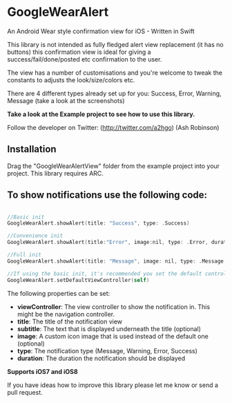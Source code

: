 GoogleWearAlert
===============

An Android Wear style confirmation view for iOS - Written in Swift

This library is not intended as fully fledged alert view replacement (it has no buttons) this confirmation view is ideal 
for giving a success/fail/done/posted etc confirmation to the user.

The view has a number of customisations and you're welcome to tweak the constants to adjusts the look/size/colors etc.

There are 4 different types already set up for you: Success, Error, Warning, Message (take a look at the screenshots)

**Take a look at the Example project to see how to use this library.** 

Follow the developer on Twitter: (http://twitter.com/a2hgo) (Ash Robinson)

## Installation

Drag the "GoogleWearAlertView" folder from the example project into your project. This library requires ARC.

To show notifications use the following code:
--------

```objective-c

//Basic init
GoogleWearAlert.showAlert(title: "Success", type: .Success)

//Convenience init
GoogleWearAlert.showAlert(title:"Error", image:nil, type: .Error, duration: 2.0, inViewController: self)

//Full init      
GoogleWearAlert.showAlert(title: "Message", image: nil, type: .Message, duration: 2.0, inViewController: self, atPostion: .Bottom, canBeDismissedByUser: true)

//If using the basic init, it's recommended you set the default controller to present the alert in first
GoogleWearAlert.setDefaultViewController(self)

```

The following properties can be set:

* **viewController**: The view controller to show the notification in. This might be the navigation controller.
* **title**: The title of the notification view
* **subtitle**: The text that is displayed underneath the title (optional)
* **image**: A custom icon image that is used instead of the default one (optional)
* **type**: The notification type (Message, Warning, Error, Success)
* **duration**: The duration the notification should be displayed

**Supports iOS7 and iOS8**

If you have ideas how to improve this library please let me know or send a pull request.


